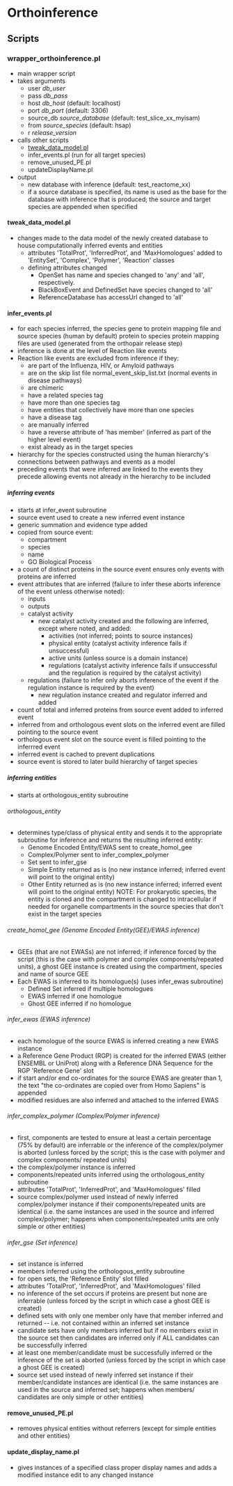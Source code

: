 # Orthoinference

## Scripts

### wrapper_orthoinference.pl
- main wrapper script
- takes arguments
	- user *db_user*
	- pass *db_pass*
	- host *db_host* (default: localhost)
	- port *db_port* (default: 3306)
	- source_db *source_database* (default: test_slice_xx_myisam)
	- from *source_species* (default: hsap)
	- r *release_version*
- calls other scripts
	- [tweak_data_model.pl](#tweak_data_model.pl)
	- infer_events.pl (run for all target species)
	- remove_unused_PE.pl
	- updateDisplayName.pl
- output
	- new database with inference (default: test_reactome_xx)
	- if a source database is specified, its name is used
	  as the base for the database with inference that is
	  produced; the source and target species are appended
	  when specified
	  
#### tweak_data_model.pl<a name="tweak_data_model.pl"></a>
- changes made to the data model of the newly created
  database to house computationally inferred events and
  entities
	- attributes 'TotalProt', 'InferredProt', and
	  'MaxHomologues' added to 'EntitySet', 'Complex',
	  'Polymer', 'Reaction' classes
	- defining attributes changed
		- OpenSet has name and species changed to 'any'
		  and 'all', respectively.
		- BlackBoxEvent and DefinedSet have species
		  changed to 'all'
		- ReferenceDatabase has accessUrl changed to 'all'		

#### infer_events.pl
- for each species inferred, the species gene to protein
  mapping file and source species (human by default) protein
  to species protein mapping files are used (generated from
  the orthopair release step)
- inference is done at the level of Reaction like events
- Reaction like events are excluded from inference if they:
	- are part of the Influenza, HIV, or Amyloid pathways
	- are on the skip list file normal_event_skip_list.txt
	  (normal events in disease pathways)
	- are chimeric
	- have a related species tag
	- have more than one species tag
	- have entities that collectively have more than one
	  species
	- have a disease tag
	- are manually inferred
	- have a reverse attribute of 'has member' (inferred as
	  part of the higher level event)
	- exist already as in the target species
- hierarchy for the species constructed using the human
  hierarchy's connections between pathways and events
  as a model
- preceding events that were inferred are linked to the
  events they precede allowing events not already in the
  hierarchy to be included
  
##### inferring events
- starts at infer_event subroutine
- source event used to create a new inferred event instance
- generic summation and evidence type added
- copied from source event:
	- compartment
	- species
	- name
	- GO Biological Process
- a count of distinct proteins in the source event
  ensures only events with proteins are inferred
- event attributes that are inferred (failure to
  infer these aborts inference of the event unless
  otherwise noted):
	- inputs
	- outputs
	- catalyst activity
		- new catalyst activity created and the
		  following are inferred, except where noted,
		  and added:
			- activities (not inferred; points to
			  source instances)
			- physical entity (catalyst activity
			  inference fails if unsuccessful)
			- active units (unless source is a
			  domain instance)
			- regulations (catalyst activity
			  inference fails if unsuccessful and
			  the regulation is required by the
			  catalyst activity)
	- regulations (failure to infer only aborts
	  inference of the event if the regulation
	  instance is required by the event)
		- new regulation instance created and
		  regulator inferred and added
- count of total and inferred proteins from
  source event added to inferred event
- inferred from and orthologous event slots
  on the inferred event are filled pointing
  to the source event
- orthologous event slot on the source event
  is filled pointing to the inferrred event
- inferred event is cached to prevent
  duplications
- source event is stored to later build hierarchy
  of target species

##### inferring entities
- starts at orthologous_entity subroutine

###### orthologous_entity
- determines type/class of physical entity
  and sends it to the appropriate subroutine
  for inference and returns the resulting
  inferred entity:
	- Genome Encoded Entity/EWAS sent to create_homol_gee
	- Complex/Polymer sent to infer_complex_polymer
	- Set sent to infer_gse
	- Simple Entity returned as is (no new instance inferred;
	  inferred event will point to the original entity)
	- Other Entity returned as is (no new instance inferred;
      inferred event will point to the original entity)
	  NOTE: For prokaryotic species, the entity is cloned
	  and the compartment is changed to intracellular if
	  needed for organelle compartments in the source species
	  that don't exist in the target species

###### create_homol_gee (Genome Encoded Entity(GEE)/EWAS inference)
- GEEs (that are not EWASs) are not inferred; if inference
  forced by the script (this is the case with polymer and complex
  components/repeated units), a ghost GEE instance is created
  using the compartment, species and name of source GEE
- Each EWAS is inferred to its homologue(s) (uses infer_ewas
  subroutine)
	- Defined Set inferred if multiple homologues
	- EWAS inferred if one homologue
	- Ghost GEE inferred if no homologue
	
###### infer_ewas (EWAS inference)
- each homologue of the source EWAS is inferred creating a new
  EWAS instance
- a Reference Gene Product (RGP) is created for the inferred EWAS
  (either ENSEMBL or UniProt) along with a Reference DNA Sequence
  for the RGP 'Reference Gene' slot
- if start and/or end co-ordinates for the source EWAS are greater
  than 1, the text "the co-ordinates are copied over from Homo
  Sapiens" is appended
- modified residues are also inferred and attached to the
  inferred EWAS
  
###### infer_complex_polymer (Complex/Polymer inference)
- first, components are tested to ensure at least a certain
  percentage (75% by default) are inferrable or the inference
  of the complex/polymer is aborted (unless forced by the
  script; this is the case with polymer and complex components/
  repeated units)
- the complex/polymer instance is inferred
- components/repeated units inferred using the orthologous_entity
  subroutine
- attributes 'TotalProt', 'InferredProt', and 'MaxHomologues'
  filled
- source complex/polymer used instead of newly inferred complex/polymer
  instance if their components/repeated units are identical (i.e. the
  same instances are used in the source and inferred complex/polymer;
  happens when components/repeated units are only simple or other
  entities)

###### infer_gse (Set inference)
- set instance is inferred
- members inferred using the orthologous_entity subroutine
- for open sets, the 'Reference Entity' slot filled
- attributes 'TotalProt', 'InferredProt', and 'MaxHomologues'
  filled
- no inference of the set occurs if proteins are present
  but none are inferrable (unless forced by the script in
  which case a ghost GEE is created)
- defined sets with only one member only have that member
  inferred and returned -- i.e. not contained within an
  inferred set instance
- candidate sets have only members inferred but if no members
  exist in the source set then candidates are inferred only
  if ALL candidates can be successfully inferred
- at least one member/candidate must be successfully inferred
  or the inference of the set is aborted (unless forced by the
  script in which case a ghost GEE is created)
- source set used instead of newly inferred set instance if their
  member/candidate instances are identical (i.e. the same instances
  are used in the source and inferred set; happens when members/
  candidates are only simple or other entities)
  
#### remove_unused_PE.pl
- removes physical entities without referrers (except for simple
  entities and other entities)
  
#### update_display_name.pl
- gives instances of a specified class proper display names and
  adds a modified instance edit to any changed instance

